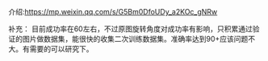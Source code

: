 介绍:https://mp.weixin.qq.com/s/G5Bm0DfoUDy_a2KOc_gNRw

补充：
目前成功率在60左右，不过原图旋转角度对成功率有影响，只积累通过验证的图片做数据集，能很快的收集二次训练数据集。准确率达到90+应该问题不大。有需要的可以研究下。
